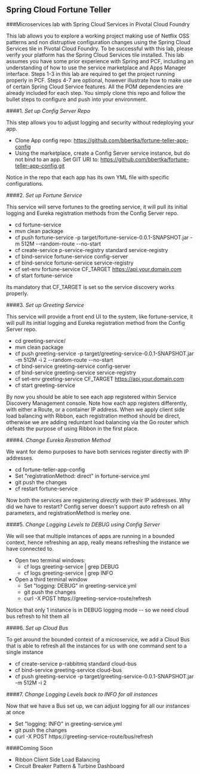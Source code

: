 ## Spring Cloud Fortune Teller
###Microservices lab with Spring Cloud Services in Pivotal Cloud Foundry

This lab allows you to explore a working project making use of Netflix OSS patterns and non distruptive configuration changes using the Spring Cloud Services tile in Pivotal Cloud Foundry.  To be successful with this lab, please verify your platform has the Spring Cloud Services tile installed. This lab assumes you have some prior experience with Spring and PCF, including an understanding of how to use the service marketplace and Apps Manager interface. Steps 1-3 in this lab are required to get the project running properly in PCF. Steps 4-7 are optional, however illustrate how to make use of certain Spring Cloud Service features. All the POM dependencies are already included for each step. You simply clone this repo and follow the bullet steps to configure and push into your environment.

####1. *Set up Config Server Repo*

This step allows you to adjust logging and security without redeploying your app.
* Clone App config repo:   https://github.com/bbertka/fortune-teller-app-config
* Using the marketplace, create a Config Server service instance, but do not bind to an app. Set GIT URI to:  https://github.com/bbertka/fortune-teller-app-config.git

Notice in the repo that each app has its own YML file with specific configurations.

####2. *Set up Fortune Service* 

This service will serve fortunes to the greeting service, it will pull its initial logging and Eureka registration methods from the Config Server repo.
* cd fortune-service
* mvn clean package
* cf push fortune-service -p target/fortune-service-0.0.1-SNAPSHOT.jar -m 512M --random-route --no-start
* cf create-service p-service-registry standard service-registry
* cf bind-service fortune-service config-server
* cf bind-service fortune-service service-registry
* cf set-env fortune-service CF_TARGET https://api.your.domain.com
* cf start fortune-service

Its mandatory that CF_TARGET is set so the service discovery works properly.

####3. *Set up Greeting Service* 

This service will provide a front end UI to the system, like fortune-service, it will pull its initial logging and Eureka registration method from the Config Server repo.
* cd greeting-service/
* mvn clean package
* cf push greeting-service -p target/greeting-service-0.0.1-SNAPSHOT.jar -m 512M -i 2 --random-route --no-start
* cf bind-service greeting-service config-server
* cf bind-service greeting-service service-registry
* cf set-env greeting-service CF_TARGET https://api.your.domain.com
* cf start greeting-service

By now you should be able to see each app registered within Service Discovery Management console.  Note how each app registers differently, with either a Route, or a container IP address.  When we apply client side load balancing with Ribbon, each registration method should be direct, otherwise we are adding reduntant load balancing via the Go router which defeats the purpose of using Ribbon in the first place.

####4. *Change Eureka Restration Method*

We want for demo purposes to have both services register directly with IP addresses.
* cd fortune-teller-app-config
* Set "registrationMethod: direct" in fortune-service.yml
* git push the changes
* cf restart fortune-service

Now both the services are registering _directly_ with their IP addresses.  Why did we have to restart? Config server doesn't support auto refresh on all parameters, and registrationMethod is merley one.

####5. *Change Logging Levels to DEBUG using Config Server* 

We will see that multiple instances of apps are running in a bounded context, hence refreshing an app, really means refreshing the instance we have connected to.
* Open two terminal windows:
	* cf logs greeting-service | grep DEBUG
	* cf logs greeting-service | grep INFO
* Open a third terminal window
	* Set "logging: DEBUG" in greeting-service.yml
	* git push the changes
	* curl -X POST https://greeting-service-route/refresh

Notice that only 1 instance is in DEBUG logging mode -- so we need cloud bus refresh to hit them all

####6. *Set up Cloud Bus*

To get around the bounded context of a microservice, we add a Cloud Bus that is able to refresh all the instances for us with one command sent to a single instance
* cf create-service p-rabbitmq standard cloud-bus
* cf bind-service greeting-service cloud-bus
* cf push greeting-service -p target/greeting-service-0.0.1-SNAPSHOT.jar -m 512M -i 2
	
####7. *Change Logging Levels back to INFO for all instances*

Now that we have a Bus set up, we can adjust logging for all our instances at once
* Set "logging: INFO" in greeting-service.yml
* git push the changes
* curl -X POST https://greeting-service-route/bus/refresh

####Coming Soon
* Ribbon Client Side Load Balancing
* Circuit Breaker Pattern  & Turbine Dashboard
